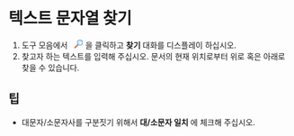 # 텍스트 문자열 찾기

1. 도구 모음에서   ![Search](../../images/editfind.png)
을 클릭하고 **찾기** 대화를 디스플레이 하십시오.
2. 찾고자 하는 텍스트를 입력해 주십시오. 문서의 현재 위치로부터 위로 혹은 아래로 찾을 수 있습니다.

## 팁

- 대문자/소문자사를 구분짓기 위해서 **대/소문자 일치** 에 체크해 주십시오.
